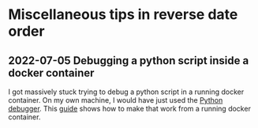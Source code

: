 # Miscellaneous tips in reverse date order

## 2022-07-05 Debugging a python script inside a docker container

I got massively stuck trying to debug a python script in a running docker container.
On my own machine, I would have just used the [Python debugger](https://realpython.com/python-debugging-pdb/#stepping-through-code).
This [guide](https://blog.lucasferreira.org/howto/2017/06/03/running-pdb-with-docker-and-gunicorn.html) shows how to make that work from a running docker container.

